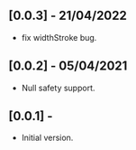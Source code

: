 ## [0.0.3] - 21/04/2022

* fix widthStroke bug.

## [0.0.2] - 05/04/2021

* Null safety support.

## [0.0.1] - 

* Initial version.
